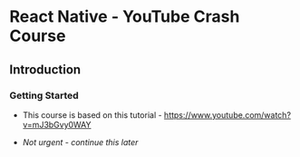 # React Native - YouTube Crash Course

## Introduction

### Getting Started

- This course is based on this tutorial -
  https://www.youtube.com/watch?v=mJ3bGvy0WAY

- _Not urgent - continue this later_
